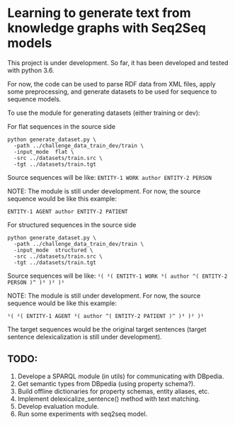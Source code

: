 # Learning to generate text from knowledge graphs with Seq2Seq models

This project is under development. So far, it has been developed
and tested with python 3.6.

For now, the code can be used to parse RDF data from XML files,
apply some preprocessing, and generate datasets to be used for
sequence to sequence models.

To use the module for generating datasets (either training or dev):

For flat sequences in the source side
```
python generate_dataset.py \
  -path ../challenge_data_train_dev/train \
  -input_mode  flat \
  -src ../datasets/train.src \
  -tgt ../datasets/train.tgt
```

Source sequences will be like:
```ENTITY-1 WORK author ENTITY-2 PERSON```

NOTE: The module is still under development. For now, the source sequence would be like this example:

```ENTITY-1 AGENT author ENTITY-2 PATIENT```


For structured sequences in the source side
```
python generate_dataset.py \
  -path ../challenge_data_train_dev/train \
  -input_mode  structured \
  -src ../datasets/train.src \
  -tgt ../datasets/train.tgt 
```

Source sequences will be like:
```¹( ²( ENTITY-1 WORK ³( author ^( ENTITY-2 PERSON )^ )³ )² )¹```

NOTE: The module is still under development. For now, the source sequence would be like this example:

```¹( ²( ENTITY-1 AGENT ³( author ^( ENTITY-2 PATIENT )^ )³ )² )¹```

The target sequences would be the original target sentences (target sentence delexicalization is still under development).

## TODO:
1. Develope a SPARQL module (in utils) for communicating with DBpedia.
2. Get semantic types from DBpedia (using property schema?).
3. Build offline dictionaries for property schemas, entity aliases, etc.  
4. Implement delexicalize_sentence() method with text matching.
5. Develop evaluation module.
6. Run some experiments with seq2seq model.
